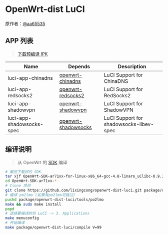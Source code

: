 OpenWrt-dist LuCI
===
原作者：[@aa65535](https://github.com/aa65535)

APP 列表
---
 > [下载预编译 IPK][0]  

 Name                      | Depends                  | Description
 --------------------------|--------------------------|----------------------------------------
 luci-app-chinadns         | [openwrt-chinadns][5]    | LuCI Support for ChinaDNS
 luci-app-redsocks2        | [openwrt-redsocks2][R]   | LuCI Support for RedSocks2
 luci-app-shadowvpn        | [openwrt-shadowvpn][8]   | LuCI Support for ShadowVPN
 luci-app-shadowsocks-spec | [openwrt-shadowsocks][7] | LuCI Support for shadowsocks-libev-spec

编译说明
---
 > 从 OpenWrt 的 [SDK][S] 编译  

```bash
# 解压下载好的 SDK
tar xjf OpenWrt-SDK-ar71xx-for-linux-x86_64-gcc-4.8-linaro_uClibc-0.9.33.2.tar.bz2
cd OpenWrt-SDK-ar71xx-*
# Clone 项目
git clone https://github.com/lixingcong/openwrt-dist-luci.git package/openwrt-dist-luci
# 编译 po2lmo (如果有po2lmo可跳过)
pushd package/openwrt-dist-luci/tools/po2lmo
make && sudo make install
popd
# 选择要编译的包 LuCI -> 3. Applications
make menuconfig
# 开始编译
make package/openwrt-dist-luci/compile V=99
```


  [0]: https://github.com/aa65535/openwrt-dist-luci/releases
  [5]: https://github.com/aa65535/openwrt-chinadns
  [7]: https://github.com/shadowsocks/openwrt-shadowsocks
  [8]: https://github.com/aa65535/openwrt-shadowvpn
  [R]: https://github.com/aa65535/openwrt-redsocks2
  [S]: http://wiki.openwrt.org/doc/howto/obtain.firmware.sdk
